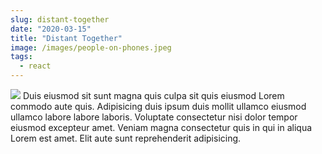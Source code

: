 ```yaml
---
slug: distant-together
date: "2020-03-15"
title: "Distant Together"
image: /images/people-on-phones.jpeg
tags:
  - react
---
```


<img src="/images/distant-together-screencap.jpg">
Duis eiusmod sit sunt magna quis culpa sit quis eiusmod Lorem commodo aute quis. Adipisicing duis ipsum duis mollit ullamco eiusmod ullamco labore labore laboris. Voluptate consectetur nisi dolor tempor eiusmod excepteur amet. Veniam magna consectetur quis in qui in aliqua Lorem est amet. Elit aute sunt reprehenderit adipisicing.
